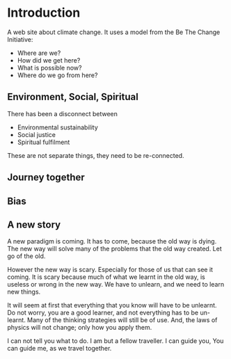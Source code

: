 # Introduction
A web site about climate change. It uses a model from the Be The Change Initiative: 

* Where are we? 
* How did we get here?
* What is possible now?
* Where do we go from here?

## Environment, Social, Spiritual
There has been a disconnect between

* Environmental sustainability
* Social justice
* Spiritual fulfilment

These are not separate things, they need to be re-connected. 

## Journey together
## Bias


## A new story

A new paradigm is coming. It has to come, because the old way is dying.
The new way will solve many of the problems that the old way created. Let go of the old.

However the new way is scary. Especially for those of us that can see it coming. It is scary because much of what we learnt in the old way, is useless or wrong in the new way. We have to unlearn, and we need to learn new things. 

It will seem at first that everything that you know will have to be unlearnt. Do not worry, you are a good learner, and not everything has to be un-learnt. Many of the thinking strategies will still be of use. And, the laws of physics will not change; only how you apply them. 

I can not tell you what to do. I am but a fellow traveller. I can guide you, You can guide me, as we travel together.

